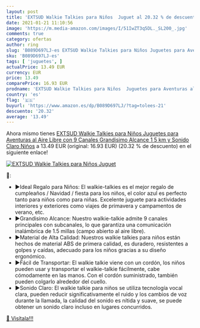 ```yaml
---
layout: post
title: 'EXTSUD Walkie Talkies para Niños  Juguet al 20.32 % de descuento'
date: 2021-01-21 11:10:56
image: 'https://m.media-amazon.com/images/I/51IwZT3q5DL._SL200_.jpg'
comments: true
category: ofertas
author: ring
slug: 'B089D697LJ-es EXTSUD Walkie Talkies para Niños Juguetes para Aventuras...'
sku: 'B089D697LJ-es'
tags: [ 'juguetes', ]
actualPrice: 13.49 EUR
currency: EUR
price: 13.49
comparePrice: 16.93 EUR
prodname: 'EXTSUD Walkie Talkies para Niños  Juguetes para Aventuras al Aire Libre  con 9 Canales  Grandisimo Alcance 1 5 km y Sonido Claro  Niños'
country: 'es'
flag: '🇪🇸'
buyurl: 'https://www.amazon.es/dp/B089D697LJ/?tag=tolees-21'
descuento: '20.32'
average: '13.49'
---
```


Ahora mismo tienes [EXTSUD Walkie Talkies para Niños  Juguetes para Aventuras al Aire Libre  con 9 Canales  Grandisimo Alcance 1 5 km y Sonido Claro  Niños](https://www.amazon.es/dp/B089D697LJ/?tag=tolees-21) a 13.49 EUR (original: 16.93 EUR) (20.32 %  de descuento) en el siguiente enlace!

[![EXTSUD Walkie Talkies para Niños  Juguet](https://m.media-amazon.com/images/I/51IwZT3q5DL._SL200_.jpg)](https://www.amazon.es/dp/B089D697LJ/?tag=tolees-21)

🔎:

- ▶Ideal Regalo para Niños: El walkie-talkies es el mejor regalo de cumpleaños / Navidad / fiesta para los niños, el color azul es perfecto tanto para niños como para niñas. Excelente juguete para actividades interiores y exteriores como viajes de primavera y campamentos de verano, etc.
- ▶Grandisimo Alcance: Nuestro walkie-talkie admite 9 canales principales con subcanales, lo que garantiza una comunicación inalámbrica de 1.5 millas (campo abierto al aire libre).
- ▶Material de Alta Calidad: Nuestros walkie talkies para niños están hechos de material ABS de primera calidad, es duradero, resistentes a golpes y caídas, adecuado para los niños gracias a su diseño ergonómico.
- ▶Fácil de Transportar: El walkie talkie viene con un cordón, los niños pueden usar y transportar el walkie-talkie fácilmente, cabe cómodamente en las manos. Con el cordón suministrado, también pueden colgarlo alrededor del cuello.
- ▶Sonido Claro: El walkie talkie para niños se utiliza tecnología vocal clara, pueden reducir significativamente el ruido y los cambios de voz durante la llamada, la calidad del sonido es nítida y suave, se puede obtener un sonido claro incluso en lugares concurridos.

[🛒 Visítala!!!](https://www.amazon.es/dp/B089D697LJ/?tag=tolees-21)
